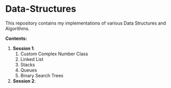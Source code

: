 # Data-Structures

This repository contains my implementations of various Data Structures and Algorithms.

**Contents:**
1. **Session 1**:
    1. Custom Complex Number Class
    2. Linked List
    3. Stacks
    4.  Queues
    5.  Binary Search Trees
2. **Session 2**:
